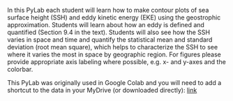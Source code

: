 In this PyLab each student will learn how to make contour plots of sea surface height (SSH) and eddy kinetic energy (EKE) using the geostrophic approximation. Students will learn about how an eddy is defined and quantified (Section 9.4 in the text). Students will also see how the SSH varies in space and time and quantify the statistical mean and standard deviation (root mean square), which helps to characterize the SSH to see where it varies the most in space by geographic region. For figures please provide appropriate axis labeling where possible, e.g. x- and y-axes and the colorbar.

This PyLab was originally used in Google Colab and you will need to add a shortcut to the data in your MyDrive (or downloaded directly): [link](https://drive.google.com/drive/folders/1-5Dt0iDBVkZPbNMSPd0fZ9VIAjEV6dIy?usp=sharing)

